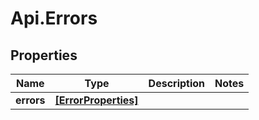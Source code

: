 # Api.Errors

## Properties
Name | Type | Description | Notes
------------ | ------------- | ------------- | -------------
**errors** | [**[ErrorProperties]**](ErrorProperties.md) |  | 


